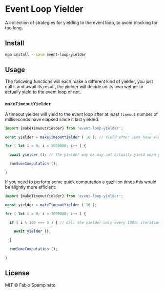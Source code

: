 # Event Loop Yielder

A collection of strategies for yielding to the event loop, to avoid blocking for too long.

## Install

```sh
npm install --save event-loop-yielder
```

## Usage

The following functions will each make a different kind of yielder, you just call it and await its result, the yielder will decide on its own wether to actually yield to the event loop or not.

### `makeTimeoutYielder`

A timeout yielder will yield to the event loop after at least `timeout` number of milliseconds have elapsed since it last yielded.

```ts
import {makeTimeoutYielder} from 'event-loop-yielder';

const yielder = makeTimeoutYielder ( 16 ); // Yield after 16ms have elapsed since the last yield

for ( let i = 0; i < 1000000; i++ ) {

  await yielder (); // The yielder may or may not actually yield when you call it

  runSomeComputation ();

}
```

If you need to perform some quick computation a gazillion times this would be slightly more efficient:

```ts
import {makeTimeoutYielder} from 'event-loop-yielder';

const yielder = makeTimeoutYielder ( 16 );

for ( let i = 0; i < 1000000; i++ ) {

  if ( i % 100 === 0 ) { // Call the yielder only every 100th iteration

    await yielder ();

  }

  runSomeComputation ();

}
```

## License

MIT © Fabio Spampinato
